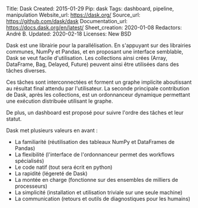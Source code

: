 Title: Dask
Created: 2015-01-29
Pip: dask
Tags: dashboard, pipeline, manipulation
Website_url: https://dask.org/
Source_url: https://github.com/dask/dask
Documentation_url: https://docs.dask.org/en/latest/
Sheet_creation: 2020-01-08
Redactors: André B.
Updated: 2020-02-18
Licenses: New BSD



Dask est une librairie pour la parallélisation. En s'appuyant sur des librairies communes, NumPy et Pandas, et en proposant une interface semblable, Dask se veut facile d'utilisation. Les collections ainsi crées (Array, DataFrame, Bag, Delayed, Future) peuvent ainsi être utilisées dans des tâches diverses.

Ces tâches sont interconnectées et forment un graphe implicite aboutissant au résultat final attendu par l'utilisateur. La seconde principale contribution de Dask, après les collections, est un ordonnanceur dynamique permettant une exécution distribuée utilisant le graphe.

De plus, un dashboard est proposé pour suivre l'ordre des tâches et leur statut.

Dask met plusieurs valeurs en avant :
* La familiarité (réutilisation des tableaux NumPy et DataFrames de Pandas)
* La flexibilité (l'interface de l'ordonnanceur permet des workflows spécialisés)
* Le code natif (tout sera écrit en python)
* La rapidité (légereté de Dask)
* La montée en charge (fonctionne sur des ensembles de milliers de processeurs)
* La simplicité (installation et utilisation triviale sur une seule machine)
* La communication (retours et outils de diagnostiques pour les humains)
